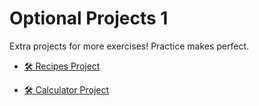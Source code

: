 # Optional Projects 1

Extra projects for more exercises! Practice makes perfect.

- [🛠️ Recipes Project](./recipes_project/)

- [🛠️ Calculator Project](./calculator_project/)
